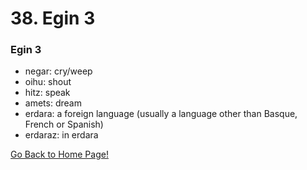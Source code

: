 # 38. Egin 3
### Egin 3
* negar: cry/weep
* oihu: shout
* hitz: speak
* amets: dream
* erdara: a foreign language (usually a language other than Basque, French or Spanish)
* erdaraz: in erdara

[ Go Back to Home Page!](..)
